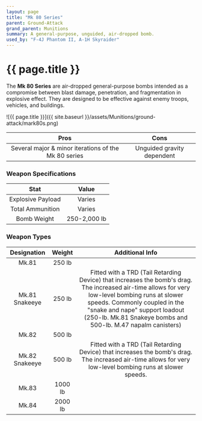 ```yaml
---
layout: page
title: "Mk 80 Series"
parent: Ground-Attack
grand_parent: Munitions
summary: A general-purpose, unguided, air-dropped bomb.
used_by: "F-4J Phantom II, A-1H Skyraider"
---
```


# {{ page.title }}

The **Mk 80 Series** are air-dropped general-purpose bombs intended as a compromise between blast damage, penetration, and fragmentation in explosive effect. They are designed to be effective against enemy troops, vehicles, and buildings.

![{{ page.title }}]({{ site.baseurl }}/assets/Munitions/ground-attack/mark80s.png)

| Pros | Cons |
| :---: | :---: |
| Several major & minor iterations of the Mk 80 series | Unguided gravity dependent |

### Weapon Specifications

| Stat | Value |
|:-----:|:-----:|
| Explosive Payload | Varies |
| Total Ammunition | Varies |
| Bomb Weight | 250-2,000 lb  |

### Weapon Types

| Designation | Weight | Additional Info |
| :--------: | :----: | :------------: |
| Mk.81 | 250 lb | |
| Mk.81 Snakeeye | 250 lb | Fitted with a TRD (Tail Retarding Device) that increases the bomb's drag. The increased air-time allows for very low-level bombing runs at slower speeds. Commonly coupled in the "snake and nape" support loadout (250-lb. Mk.81 Snakeye bombs and 500-lb. M.47 napalm canisters) |
| Mk.82 | 500 lb | |
| Mk.82 Snakeeye | 500 lb | Fitted with a TRD (Tail Retarding Device) that increases the bomb's drag. The increased air-time allows for very low-level bombing runs at slower speeds. |
| Mk.83 | 1000 lb | |
| Mk.84 | 2000 lb | |
